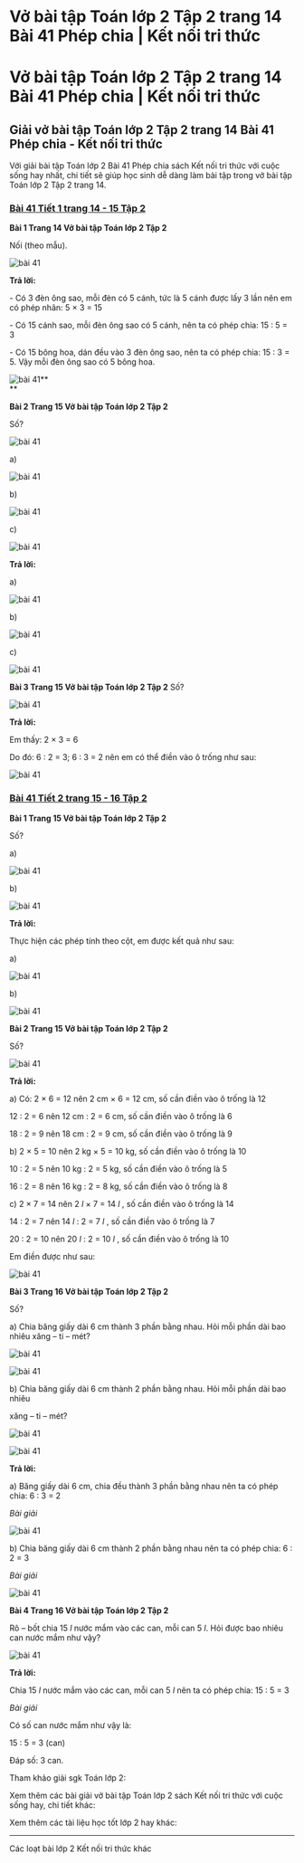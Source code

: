 # Vở bài tập Toán lớp 2 Tập 2 trang 14 Bài 41 Phép chia | Kết nối tri thức

# Vở bài tập Toán lớp 2 Tập 2 trang 14 Bài 41 Phép chia | Kết nối tri thức

## Giải vở bài tập Toán lớp 2 Tập 2 trang 14 Bài 41 Phép chia - Kết nối tri thức

Với giải bài tập Toán lớp 2 Bài 41 Phép chia sách Kết nối tri thức với cuộc sống hay nhất, chi tiết sẽ giúp học sinh dễ dàng làm bài tập trong vở bài tập Toán lớp 2 Tập 2 trang 14.

### [**Bài 41 Tiết 1 trang 14 - 15 Tập 2**](https://vietjack.com/vbt-toan-2-kn/bai-41-tiet-1-trang-14-15-tap-2.jsp)

**Bài 1 Trang 14 Vở bài tập Toán lớp 2 Tập 2**

Nối (theo mẫu).

![bài 41](https://vietjack.com/vbt-toan-2-kn/images/bai-41-phep-chia-38505.png)

**Trả lời:**

\- Có 3 đèn ông sao, mỗi đèn có 5 cánh, tức là 5 cánh được lấy 3 lần nên em có phép nhân: 5 × 3 = 15

\- Có 15 cánh sao, mỗi đèn ông sao có 5 cánh, nên ta có phép chia: 15 : 5 = 3

\- Có 15 bông hoa, dán đều vào 3 đèn ông sao, nên ta có phép chia: 15 : 3 = 5. Vậy mỗi đèn ông sao có 5 bông hoa. 

![bài 41](https://vietjack.com/vbt-toan-2-kn/images/bai-41-phep-chia-38504.png)**  
**

**Bài 2 Trang 15 Vở bài tập Toán lớp 2 Tập 2**

Số?

![bài 41](https://vietjack.com/vbt-toan-2-kn/images/bai-41-phep-chia-38492.png)

a) 

![bài 41](https://vietjack.com/vbt-toan-2-kn/images/bai-41-phep-chia-38493.png)

b) 

![bài 41](https://vietjack.com/vbt-toan-2-kn/images/bai-41-phep-chia-38494.png)

c) 

![bài 41](https://vietjack.com/vbt-toan-2-kn/images/bai-41-phep-chia-38495.png)

**Trả lời:**

a)

![bài 41](https://vietjack.com/vbt-toan-2-kn/images/bai-41-phep-chia-38497.png)

b) 

![bài 41](https://vietjack.com/vbt-toan-2-kn/images/bai-41-phep-chia-38498.png)

c) 

![bài 41](https://vietjack.com/vbt-toan-2-kn/images/bai-41-phep-chia-38496.png)

**Bài 3 Trang 15 Vở bài tập Toán lớp 2 Tập 2** Số?

![bài 41](https://vietjack.com/vbt-toan-2-kn/images/bai-41-phep-chia-38509.png)

**Trả lời:**

Em thấy: 2 × 3 = 6 

Do đó: 6 : 2 = 3; 6 : 3 = 2 nên em có thể điền vào ô trống như sau:

![bài 41](https://vietjack.com/vbt-toan-2-kn/images/bai-41-phep-chia-38511.png)

### [**Bài 41 Tiết 2 trang 15 - 16 Tập 2**](https://vietjack.com/vbt-toan-2-kn/bai-41-tiet-2-trang-15-16-tap-2.jsp)

**Bài 1 Trang 15 Vở bài tập Toán lớp 2 Tập 2**

Số?

a) 

![bài 41](https://vietjack.com/vbt-toan-2-kn/images/bai-41-phep-chia-38516.png)

b) 

![bài 41](https://vietjack.com/vbt-toan-2-kn/images/bai-41-phep-chia-38518.png)

**Trả lời:**

Thực hiện các phép tính theo cột, em được kết quả như sau:

a) 

![bài 41](https://vietjack.com/vbt-toan-2-kn/images/bai-41-phep-chia-38520.png)

b)

![bài 41](https://vietjack.com/vbt-toan-2-kn/images/bai-41-phep-chia-38522.png)

**Bài 2 Trang 15 Vở bài tập Toán lớp 2 Tập 2**

Số?

![bài 41](https://vietjack.com/vbt-toan-2-kn/images/bai-41-phep-chia-38503.png)

**Trả lời:**

a) Có: 2 × 6 = 12 nên 2 cm × 6 = 12 cm, số cần điền vào ô trống là 12

12 : 2 = 6 nên 12 cm : 2 = 6 cm, số cần điền vào ô trống là 6

18 : 2 = 9 nên 18 cm : 2 = 9 cm, số cần điền vào ô trống là 9

b) 2 × 5 = 10 nên 2 kg × 5 = 10 kg, số cần điền vào ô trống là 10

10 : 2 = 5 nên 10 kg : 2 = 5 kg, số cần điền vào ô trống là 5

16 : 2 = 8 nên 16 kg : 2 = 8 kg, số cần điền vào ô trống là 8

c) 2 × 7 = 14 nên 2 _l_ × 7 = 14 _l_ , số cần điền vào ô trống là 14

14 : 2 = 7 nên 14 _l_ : 2 = 7 _l_ , số cần điền vào ô trống là 7

20 : 2 = 10 nên 20 _l_ : 2 = 10 _l_ , số cần điền vào ô trống là 10

Em điền được như sau: 

![bài 41](https://vietjack.com/vbt-toan-2-kn/images/bai-41-phep-chia-38499.png)

**Bài 3 Trang 16 Vở bài tập Toán lớp 2 Tập 2**

Số?

a) Chia băng giấy dài 6 cm thành 3 phần bằng nhau. Hỏi mỗi phần dài bao nhiêu xăng – ti – mét?

![bài 41](https://vietjack.com/vbt-toan-2-kn/images/bai-41-phep-chia-38500.png)

![bài 41](https://vietjack.com/vbt-toan-2-kn/images/bai-41-phep-chia-38524.png)

b) Chia băng giấy dài 6 cm thành 2 phần bằng nhau. Hỏi mỗi phần dài bao nhiêu 

xăng – ti – mét?

![bài 41](https://vietjack.com/vbt-toan-2-kn/images/bai-41-phep-chia-38526.png)

  


![bài 41](https://vietjack.com/vbt-toan-2-kn/images/bai-41-phep-chia-38529.png)

**Trả lời:**

a) Băng giấy dài 6 cm, chia đều thành 3 phần bằng nhau nên ta có phép chia: 6 : 3 = 2

_Bài giải_

![bài 41](https://vietjack.com/vbt-toan-2-kn/images/bai-41-phep-chia-38531.png)

b) Chia băng giấy dài 6 cm thành 2 phần bằng nhau nên ta có phép chia: 6 : 2 = 3

_Bài giải_

![bài 41](https://vietjack.com/vbt-toan-2-kn/images/bai-41-phep-chia-38534.png)

**Bài 4 Trang 16 Vở bài tập Toán lớp 2 Tập 2**

Rô – bốt chia 15 _l_ nước mắm vào các can, mỗi can 5 _l_. Hỏi được bao nhiêu can nước mắm như vậy?

![bài 41](https://vietjack.com/vbt-toan-2-kn/images/bai-41-phep-chia-38502.png)

**Trả lời:**

Chia 15 _l_ nước mắm vào các can, mỗi can 5 _l_ nên ta có phép chia: 15 : 5 = 3

_Bài giải_

Có số can nước mắm như vậy là:

15 : 5 = 3 (can)

Đáp số: 3 can.

Tham khảo giải sgk Toán lớp 2:

Xem thêm các bài giải vở bài tập Toán lớp 2 sách Kết nối tri thức với cuộc sống hay, chi tiết khác:

Xem thêm các tài liệu học tốt lớp 2 hay khác:

* * *

Các loạt bài lớp 2 Kết nối tri thức khác
